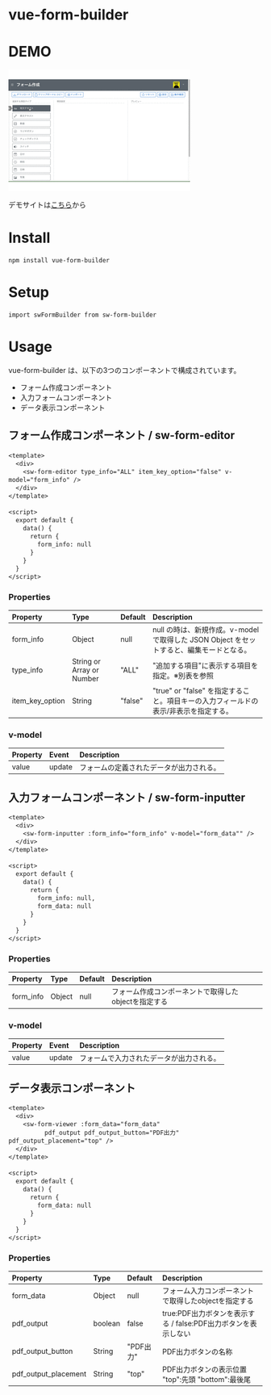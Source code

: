 # vue-form-builder

# DEMO

![vue-form-builder](./vue-form-builder-demo.gif)

デモサイトは<a href="#nogo">こちら</a>から

# Install

```
npm install vue-form-builder
```

# Setup

```
import swFormBuilder from sw-form-builder
```

# Usage

vue-form-builder は、以下の3つのコンポーネントで構成されています。

* フォーム作成コンポーネント
* 入力フォームコンポーネント
* データ表示コンポーネント

## フォーム作成コンポーネント / sw-form-editor

```
<template>
  <div>
    <sw-form-editor type_info="ALL" item_key_option="false" v-model="form_info" />
  </div>
</template>

<script>
  export default {
    data() {
      return {
        form_info: null
      }
    }
  }
</script>
```

### Properties

|Property|Type|Default|Description|
|:--|:--|:--|:--|
|form_info|Object|null|null の時は、新規作成。v-model で取得した JSON Object をセットすると、編集モードとなる。|
|type_info|String or Array or Number|"ALL"|"追加する項目"に表示する項目を指定。※別表を参照|
|item_key_option|String|"false"|"true" or "false" を指定すること。項目キーの入力フィールドの表示/非表示を指定する。|

### v-model

|Property|Event|Description|
|:--|:--|:--|
|value|update|フォームの定義されたデータが出力される。|

## 入力フォームコンポーネント / sw-form-inputter

```
<template>
  <div>
    <sw-form-inputter :form_info="form_info" v-model="form_data"" />
  </div>
</template>

<script>
  export default {
    data() {
      return {
        form_info: null,
        form_data: null
      }
    }
  }
</script>
```

### Properties

|Property|Type|Default|Description|
|:--|:--|:--|:--|
|form_info|Object|null|フォーム作成コンポーネントで取得したobjectを指定する|

### v-model

|Property|Event|Description|
|:--|:--|:--|
|value|update|フォームで入力されたデータが出力される。|

## データ表示コンポーネント

```
<template>
  <div>
    <sw-form-viewer :form_data="form_data" 
          pdf_output pdf_output_button="PDF出力" pdf_output_placement="top" />
  </div>
</template>

<script>
  export default {
    data() {
      return {
        form_data: null
      }
    }
  }
</script>
```

### Properties

|Property|Type|Default|Description|
|:--|:--|:--|:--|
|form_data|Object|null|フォーム入力コンポーネントで取得したobjectを指定する|
|pdf_output|boolean|false|true:PDF出力ボタンを表示する / false:PDF出力ボタンを表示しない|
|pdf_output_button|String|"PDF出力"|PDF出力ボタンの名称|
|pdf_output_placement|String|"top"|PDF出力ボタンの表示位置 "top":先頭 "bottom":最後尾|

